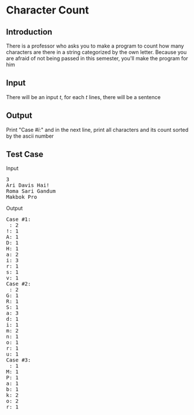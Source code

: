 # Character Count

## Introduction

There is a professor who asks you to make a program to count how many characters are there in a string categorized by the own letter. Because you are afraid of not being passed in this semester, you'll make the program for him

## Input

There will be an input _t_, for each _t_ lines, there will be a sentence

## Output

Print "Case #$i$:" and in the next line, print all characters and its count sorted by the ascii number

## Test Case

Input

<pre>
3
Ari Davis Hai!
Roma Sari Gandum
Makbok Pro
</pre>

Output

<pre>
Case #1:
 : 2
!: 1
A: 1
D: 1
H: 1
a: 2
i: 3
r: 1
s: 1
v: 1
Case #2:
 : 2
G: 1
R: 1
S: 1
a: 3
d: 1
i: 1
m: 2
n: 1
o: 1
r: 1
u: 1
Case #3:
 : 1
M: 1
P: 1
a: 1
b: 1
k: 2
o: 2
r: 1
</pre>
